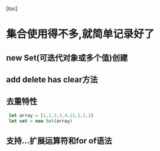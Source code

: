 [toc]

# 集合使用得不多,就简单记录好了

## new Set(可迭代对象或多个值)创建

## add delete has clear方法

## 去重特性

```javascript
 let array = [1,1,2,3,4,11,1,1,2]
 let set = new Set(array)
```

## 支持...扩展运算符和for of语法
